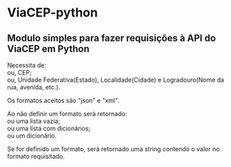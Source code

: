 # ViaCEP-python
## Modulo simples para fazer requisições à API do ViaCEP em Python

Necessita de: \
ou, CEP; \
ou, Unidade Federativa(Estado), Localidade(Cidade) e Logradouro(Nome da rua, avenida, etc.).

Os formatos aceitos são "json" e "xml".

Ao não definir um formato será retornado: \
ou uma lista vazia; \
ou uma lista com dicionários; \
ou um dicionário.

Se for definido um formato, será retornado uma string contendo o valor no formato requisitado.
